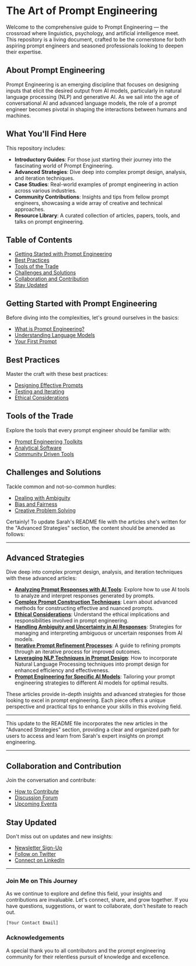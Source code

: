 # The Art of Prompt Engineering

Welcome to the comprehensive guide to Prompt Engineering — the crossroad where linguistics, psychology, and artificial intelligence meet. This repository is a living document, crafted to be the cornerstone for both aspiring prompt engineers and seasoned professionals looking to deepen their expertise.

## About Prompt Engineering

Prompt Engineering is an emerging discipline that focuses on designing inputs that elicit the desired output from AI models, particularly in natural language processing (NLP) and generative AI. As we sail into the age of conversational AI and advanced language models, the role of a prompt engineer becomes pivotal in shaping the interactions between humans and machines.

## What You'll Find Here

This repository includes:

- **Introductory Guides**: For those just starting their journey into the fascinating world of Prompt Engineering.
- **Advanced Strategies**: Dive deep into complex prompt design, analysis, and iteration techniques.
- **Case Studies**: Real-world examples of prompt engineering in action across various industries.
- **Community Contributions**: Insights and tips from fellow prompt engineers, showcasing a wide array of creative and technical approaches.
- **Resource Library**: A curated collection of articles, papers, tools, and talks on prompt engineering.

## Table of Contents

- [Getting Started with Prompt Engineering](#getting-started-with-prompt-engineering)
- [Best Practices](#best-practices)
- [Tools of the Trade](#tools-of-the-trade)
- [Challenges and Solutions](#challenges-and-solutions)
- [Collaboration and Contribution](#collaboration-and-contribution)
- [Stay Updated](#stay-updated)

## Getting Started with Prompt Engineering

Before diving into the complexities, let's ground ourselves in the basics:

- [What is Prompt Engineering?](Getting-Started/What-is-Prompt-Engineering.md)
- [Understanding Language Models](Getting-Started/Understanding-Language-Models.md)
- [Your First Prompt](Getting-Started/Your-First-Prompt.md)

## Best Practices

Master the craft with these best practices:

- [Designing Effective Prompts](Best-Practices/Designing-Effective-Prompts.md)
- [Testing and Iterating](Best-Practices/Testing-and-Iterating.md)
- [Ethical Considerations](Best-Practices/Ethical-Considerations.md)

## Tools of the Trade

Explore the tools that every prompt engineer should be familiar with:

- [Prompt Engineering Toolkits](Tools/Toolkits.md)
- [Analytical Software](Tools/Analytical-Software.md)
- [Community Driven Tools](Tools/Community-Driven-Tools.md)

## Challenges and Solutions

Tackle common and not-so-common hurdles:

- [Dealing with Ambiguity](Challenges/Dealing-with-Ambiguity.md)
- [Bias and Fairness](Challenges/Bias-and-Fairness.md)
- [Creative Problem Solving](Challenges/Creative-Problem-Solving.md)

Certainly! To update Sarah's README file with the articles she's written for the "Advanced Strategies" section, the content should be amended as follows:

---

## Advanced Strategies

Dive deep into complex prompt design, analysis, and iteration techniques with these advanced articles:

- **[Analyzing Prompt Responses with AI Tools](Advanced-Strategies/Analysing-Prompt-Responses-with-AI-Tools.md)**: Explore how to use AI tools to analyze and interpret responses generated by prompts.
- **[Complex Prompt Construction Techniques](Advanced-Strategies/Complex-Prompt-Construction-Techniques.md)**: Learn about advanced methods for constructing effective and nuanced prompts.
- **[Ethical Considerations](Advanced-Strategies/Ethical-Considerations.md)**: Understand the ethical implications and responsibilities involved in prompt engineering.
- **[Handling Ambiguity and Uncertainty in AI Responses](Advanced-Strategies/Handling-Ambiguity-and-Uncertainty-in-AI-Responses.md)**: Strategies for managing and interpreting ambiguous or uncertain responses from AI models.
- **[Iterative Prompt Refinement Processes](Advanced-Strategies/Iterative-Prompt-Refinement-Processes.md)**: A guide to refining prompts through an iterative process for improved outcomes.
- **[Leveraging NLP Techniques in Prompt Design](Advanced-Strategies/Leveraging-NLP-Techniques-in-Prompt-Design.md)**: How to incorporate Natural Language Processing techniques into prompt design for enhanced efficiency and effectiveness.
- **[Prompt Engineering for Specific AI Models](Advanced-Strategies/Prompt-Engineering-for-Specific-AI-Models.md)**: Tailoring your prompt engineering strategies to different AI models for optimal results.

These articles provide in-depth insights and advanced strategies for those looking to excel in prompt engineering. Each piece offers a unique perspective and practical tips to enhance your skills in this evolving field.

---

This update to the README file incorporates the new articles in the "Advanced Strategies" section, providing a clear and organized path for users to access and learn from Sarah's expert insights on prompt engineering.

---

## Collaboration and Contribution

Join the conversation and contribute:

- [How to Contribute](Collaboration/How-to-Contribute.md)
- [Discussion Forum](https://github.com/YourUsername/prompt-engineering/discussions)
- [Upcoming Events](Collaboration/Upcoming-Events.md)

## Stay Updated

Don't miss out on updates and new insights:

- [Newsletter Sign-Up](#newsletter-sign-up)
- [Follow on Twitter](https://twitter.com/YourTwitterHandle)
- [Connect on LinkedIn](https://www.linkedin.com/in/YourLinkedInProfile)

---

### Join Me on This Journey

As we continue to explore and define this field, your insights and contributions are invaluable. Let's connect, share, and grow together. If you have questions, suggestions, or want to collaborate, don't hesitate to reach out.

`[Your Contact Email]`

### Acknowledgements

A special thank you to all contributors and the prompt engineering community for their relentless pursuit of knowledge and excellence.
